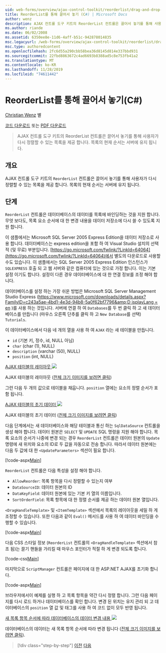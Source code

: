 ```yaml
---
uid: web-forms/overview/ajax-control-toolkit/reorderlist/drag-and-drop-via-reorderlist-cs
title: ReorderList를 통해 끌어서 놓기 (C#) | Microsoft Docs
author: wenz
description: AJAX 컨트롤 도구 키트의 ReorderList 컨트롤은 끌어서 놓기를 통해 사용자가 다시 정렬할 수 있는 목록을 제공 합니다. 목록의 현재 순서는 ...
ms.author: riande
ms.date: 06/02/2008
ms.assetid: 6350ee8e-11d6-4aff-b51c-942878014835
msc.legacyurl: /web-forms/overview/ajax-control-toolkit/reorderlist/drag-and-drop-via-reorderlist-cs
msc.type: authoredcontent
ms.openlocfilehash: 2fc6d55a290cbb58bea36d8145d814e337bbd931
ms.sourcegitcommit: 22fbd8863672c4ad6693b8388ad5c8e753fb41a2
ms.translationtype: MT
ms.contentlocale: ko-KR
ms.lasthandoff: 11/28/2019
ms.locfileid: "74611442"
---
```

# <a name="drag-and-drop-via-reorderlist-c"></a>ReorderList를 통해 끌어서 놓기(C#)

[Christian Wenz](https://github.com/wenz) 별

[코드 다운로드](https://download.microsoft.com/download/9/3/f/93f8daea-bebd-4821-833b-95205389c7d0/ReorderList5.cs.zip) 또는 [PDF 다운로드](https://download.microsoft.com/download/2/d/c/2dc10e34-6983-41d4-9c08-f78f5387d32b/reorderlist5CS.pdf)

> AJAX 컨트롤 도구 키트의 ReorderList 컨트롤은 끌어서 놓기를 통해 사용자가 다시 정렬할 수 있는 목록을 제공 합니다. 목록의 현재 순서는 서버에 유지 됩니다.

## <a name="overview"></a>개요

AJAX 컨트롤 도구 키트의 `ReorderList` 컨트롤은 끌어서 놓기를 통해 사용자가 다시 정렬할 수 있는 목록을 제공 합니다. 목록의 현재 순서는 서버에 유지 됩니다.

## <a name="steps"></a>단계

`ReorderList` 컨트롤은 데이터베이스의 데이터를 목록에 바인딩하는 것을 지원 합니다. 무엇 보다도, 목록 요소 순서에 대 한 변경 내용을 데이터 저장소에 다시 쓸 수 있도록 지원 합니다.

이 샘플에서는 Microsoft SQL Server 2005 Express Edition을 데이터 저장소로 사용 합니다. 데이터베이스는 express edition을 포함 하 여 Visual Studio 설치의 선택적 (및 무료) 부분입니다. [https://go.microsoft.com/fwlink/?LinkId=64064](https://go.microsoft.com/fwlink/?LinkId=64064)에서 별도의 다운로드로 사용할 수도 있습니다. 이 샘플에서는 SQL Server 2005 Express Edition 인스턴스가 `SQLEXPRESS` 호출 되 고 웹 서버와 같은 컴퓨터에 있는 것으로 가정 합니다. 이는 기본 설정 이기도 합니다. 설정이 다른 경우 데이터베이스에 대 한 연결 정보를 조정 해야 합니다.

데이터베이스를 설정 하는 가장 쉬운 방법은 Microsoft SQL Server Management Studio Express ([https://www.microsoft.com/downloads/details.aspx?FamilyID=c243a5ae-4bd1-4e3d-94b8-5a0f62bf7796&amp;D isplayLang = en](https://www.microsoft.com/downloads/details.aspx?FamilyID=c243a5ae-4bd1-4e3d-94b8-5a0f62bf7796&amp;DisplayLang=en) )를 사용 하는 것입니다. 서버에 연결 하 여 `Databases`를 두 번 클릭 하 고 새 데이터베이스를 만듭니다 (마우스 오른쪽 단추를 클릭 하 고 `New Database`를 선택) `Tutorials`.

이 데이터베이스에서 다음 네 개의 열을 사용 하 여 `AJAX` 라는 새 테이블을 만듭니다.

- `id` (기본 키, 정수, id, NULL 아님)
- `char` (char (1), NULL)
- `description` (varchar (50), NULL)
- `position` (int, NULL)

[AJAX 테이블의 레이아웃 ![](drag-and-drop-via-reorderlist-cs/_static/image2.png)](drag-and-drop-via-reorderlist-cs/_static/image1.png)

AJAX 테이블의 레이아웃 ([전체 크기 이미지를 보려면 클릭](drag-and-drop-via-reorderlist-cs/_static/image3.png))

그런 다음 두 개의 값으로 테이블을 채웁니다. `position` 열에는 요소의 정렬 순서가 포함 됩니다.

[AJAX 테이블의 초기 데이터 ![](drag-and-drop-via-reorderlist-cs/_static/image5.png)](drag-and-drop-via-reorderlist-cs/_static/image4.png)

AJAX 테이블의 초기 데이터 ([전체 크기 이미지를 보려면 클릭](drag-and-drop-via-reorderlist-cs/_static/image6.png))

다음 단계에서는 새 데이터베이스와 해당 테이블과 통신 하는 `SqlDataSource` 컨트롤을 생성 해야 합니다. 데이터 원본은 `SELECT` 및 `UPDATE` SQL 명령을 지원 해야 합니다. 목록 요소의 순서가 나중에 변경 되는 경우 `ReorderList` 컨트롤은 데이터 원본의 `Update` 명령에 새 위치와 요소의 ID로 두 값을 자동으로 전송 합니다. 따라서 데이터 원본에는 다음 두 값에 대 한 `<UpdateParameters>` 섹션이 필요 합니다.

[!code-aspx[Main](drag-and-drop-via-reorderlist-cs/samples/sample1.aspx)]

`ReorderList` 컨트롤은 다음 특성을 설정 해야 합니다.

- `AllowReorder`: 목록 항목을 다시 정렬할 수 있는지 여부
- `DataSourceID`: 데이터 원본의 ID
- `DataKeyField`: 데이터 원본에 있는 기본 키 열의 이름입니다.
- `SortOrderField`: 목록 항목에 대 한 정렬 순서를 제공 하는 데이터 원본 열입니다.

`<DragHandleTemplate>` 및 `<ItemTemplate>` 섹션에서 목록의 레이아웃을 세밀 하 게 조정할 수 있습니다. 또한 다음과 같이 `Eval()` 메서드를 사용 하 여 데이터 바인딩을 수행할 수 있습니다.

[!code-aspx[Main](drag-and-drop-via-reorderlist-cs/samples/sample2.aspx)]

다음 CSS 스타일 정보 (`ReorderList` 컨트롤의 `<DragHandleTemplate>` 섹션에서 참조 됨)는 끌기 핸들을 가리킬 때 마우스 포인터가 적절 하 게 변경 되도록 합니다.

[!code-css[Main](drag-and-drop-via-reorderlist-cs/samples/sample3.css)]

마지막으로 `ScriptManager` 컨트롤은 페이지에 대 한 ASP.NET AJAX를 초기화 합니다.

[!code-aspx[Main](drag-and-drop-via-reorderlist-cs/samples/sample4.aspx)]

브라우저에서이 예제를 실행 하 고 목록 항목을 약간 다시 정렬 합니다. 그런 다음 페이지를 다시 로드 하거나 데이터베이스를 확인 합니다. 변경 된 위치는 유지 관리 되 고 데이터베이스의 `position` 열 값 및 태그를 사용 하 여 코드 없이 모두 반영 됩니다.

[새 목록 항목 순서에 따라 데이터베이스의 데이터 변경 내용 ![](drag-and-drop-via-reorderlist-cs/_static/image8.png)](drag-and-drop-via-reorderlist-cs/_static/image7.png)

데이터베이스의 데이터는 새 목록 항목 순서에 따라 변경 됩니다 ([전체 크기 이미지를 보려면 클릭](drag-and-drop-via-reorderlist-cs/_static/image9.png)).

> [!div class="step-by-step"]
> [이전](using-postbacks-with-reorderlist-cs.md)
> [다음](using-postbacks-with-reorderlist-vb.md)
